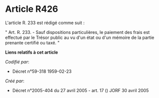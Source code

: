 # Article R426

L'article R. 233 est rédigé comme suit :

" Art. R. 233. - Sauf dispositions particulières, le paiement des frais est effectué par le Trésor public au vu d'un état ou
d'un mémoire de la partie prenante certifié ou taxé. "

**Liens relatifs à cet article**

_Codifié par_:

  - Décret n°59-318 1959-02-23

_Créé par_:

  - Décret n°2005-404 du 27 avril 2005 - art. 17 () JORF 30 avril 2005
